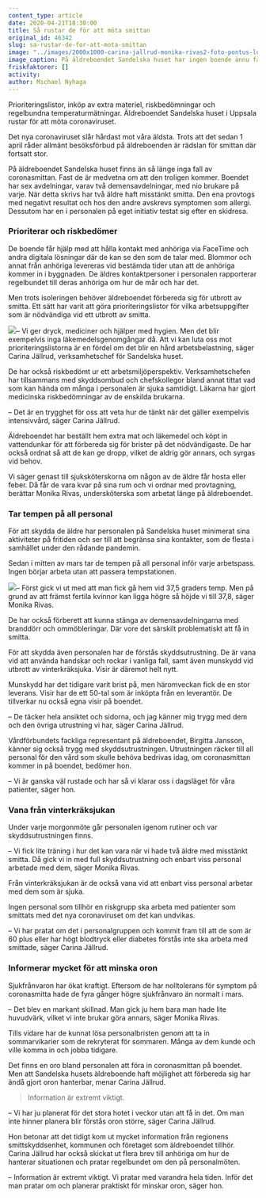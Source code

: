 ```yaml
---
content_type: article
date: 2020-04-21T18:30:00
title: Så rustar de för att möta smittan
original_id: 46342
slug: sa-rustar-de-for-att-mota-smittan
image: "../images/2000x1000-carina-jallrud-monika-rivas2-foto-pontus-lundahl.jpg"
image_caption: På äldreboendet Sandelska huset har ingen boende ännu fått covid-19. Under tiden förbereder de sig. Det har gjort oron hanterbar, menar verksamhetschefen Carina Jällrud, här med medarbetaren Monika Rivas. 
friskfaktorer: []
activity:
author: Michael Nyhaga
---
```


Prioriteringslistor, inköp av extra materiel, riskbedömningar och regelbundna temperaturmätningar. Äldreboendet Sandelska huset i Uppsala rustar för att möta coronaviruset.

Det nya coronaviruset slår hårdast mot våra äldsta. Trots att det sedan 1 april råder allmänt besöksförbud på äldreboenden är rädslan för smittan där fortsatt stor.

På äldreboendet Sandelska huset finns än så länge inga fall av coronasmittan. Fast de är medvetna om att den troligen kommer. Boendet har sex avdelningar, varav två demensavdelningar, med nio brukare på varje. När detta skrivs har två äldre haft misstänkt smitta. Den ena provtogs med negativt resultat och hos den andre avskrevs symptomen som allergi. Dessutom har en i personalen på eget initiativ testat sig efter en skidresa.

### Prioriterar och riskbedömer

De boende får hjälp med att hålla kontakt med anhöriga via FaceTime och andra digitala lösningar där de kan se den som de talar med. Blommor och annat från anhöriga levereras vid bestämda tider utan att de anhöriga kommer in i byggnaden. De äldres kontaktpersoner i personalen rapporterar regelbundet till deras anhöriga om hur de mår och har det.

Men trots isoleringen behöver äldreboendet förbereda sig för utbrott av smitta. Ett sätt har varit att göra prioriteringslistor för vilka arbetsuppgifter som är nödvändiga vid ett utbrott av smitta.

[![](https://www.suntarbetsliv.se/wp-content/uploads/2020/04/200x220-carina-jallrud-foto-pontus-lundahl.jpg)](https://www.suntarbetsliv.se/wp-content/uploads/2020/04/200x220-carina-jallrud-foto-pontus-lundahl.jpg)– Vi ger dryck, mediciner och hjälper med hygien. Men det blir exempelvis inga läkemedelsgenomgångar då. Att vi kan luta oss mot prioriteringslistorna är en fördel om det blir en hård arbetsbelastning, säger Carina Jällrud, verksamhetschef för Sandelska huset.

De har också riskbedömt ur ett arbetsmiljöperspektiv. Verksamhetschefen har tillsammans med skyddsombud och chefskollegor bland annat tittat vad som kan hända om många i personalen är sjuka samtidigt. Läkarna har gjort medicinska riskbedömningar av de enskilda brukarna.

– Det är en trygghet för oss att veta hur de tänkt när det gäller exempelvis intensivvård, säger Carina Jällrud.

Äldreboendet har beställt hem extra mat och läkemedel och köpt in vattendunkar för att förbereda sig för brister på det nödvändigaste. De har också ordnat så att de kan ge dropp, vilket de aldrig gör annars, och syrgas vid behov.

Vi säger genast till sjuksköterskorna om någon av de äldre får hosta eller feber. Då får de vara kvar på sina rum och vi ordnar med provtagning, berättar Monika Rivas, undersköterska som arbetat länge på äldreboendet.

### Tar tempen på all personal

För att skydda de äldre har personalen på Sandelska huset minimerat sina aktiviteter på fritiden och ser till att begränsa sina kontakter, som de flesta i samhället under den rådande pandemin.

Sedan i mitten av mars tar de tempen på all personal inför varje arbetspass. Ingen börjar arbeta utan att passera tempstationen.

[![](https://www.suntarbetsliv.se/wp-content/uploads/2020/04/200x220-monika-rivas-foto-pontus-lundahl.jpg)](https://www.suntarbetsliv.se/wp-content/uploads/2020/04/200x220-monika-rivas-foto-pontus-lundahl.jpg)– Först gick vi ut med att man fick gå hem vid 37,5 graders temp. Men på grund av att främst fertila kvinnor kan ligga högre så höjde vi till 37,8, säger Monika Rivas.

De har också förberett att kunna stänga av demensavdelningarna med branddörr och ommöbleringar. Där vore det särskilt problematiskt att få in smitta.

För att skydda även personalen har de förstås skyddsutrustning. De är vana vid att använda handskar och rockar i vanliga fall, samt även munskydd vid utbrott av vinterkräksjuka. Visir är däremot helt nytt.

Munskydd har det tidigare varit brist på, men häromveckan fick de en stor leverans. Visir har de ett 50-tal som är inköpta från en leverantör. De tillverkar nu också egna visir på boendet.

– De täcker hela ansiktet och sidorna, och jag känner mig trygg med dem och den övriga utrustning vi har, säger Carina Jällrud.

Vårdförbundets fackliga representant på äldreboendet, Birgitta Jansson, känner sig också trygg med skyddsutrustningen. Utrustningen räcker till all personal för den vård som skulle behöva bedrivas idag, om coronasmittan kommer in på boendet, bedömer hon.

– Vi är ganska väl rustade och har så vi klarar oss i dagsläget för våra patienter, säger hon.

### Vana från vinterkräksjukan

Under varje morgonmöte går personalen igenom rutiner och var skyddsutrustningen finns.

– Vi fick lite träning i hur det kan vara när vi hade två äldre med misstänkt smitta. Då gick vi in med full skyddsutrustning och enbart viss personal arbetade med dem, säger Monika Rivas.

Från vinterkräksjukan är de också vana vid att enbart viss personal arbetar med dem som är sjuka.

Ingen personal som tillhör en riskgrupp ska arbeta med patienter som smittats med det nya coronaviruset om det kan undvikas.

– Vi har pratat om det i personalgruppen och kommit fram till att de som är 60 plus eller har högt blodtryck eller diabetes förstås inte ska arbeta med smittade, säger Carina Jällrud.

### Informerar mycket för att minska oron

Sjukfrånvaron har ökat kraftigt. Eftersom de har nolltolerans för symptom på coronasmitta hade de fyra gånger högre sjukfrånvaro än normalt i mars.

– Det blev en markant skillnad. Man gick ju hem bara man hade lite huvudvärk, vilket vi inte brukar göra annars, säger Monika Rivas.

Tills vidare har de kunnat lösa personalbristen genom att ta in sommarvikarier som de rekryterat för sommaren. Många av dem kunde och ville komma in och jobba tidigare.

Det finns en oro bland personalen att föra in coronasmittan på boendet. Men att Sandelska husets äldreboende haft möjlighet att förbereda sig har ändå gjort oron hanterbar, menar Carina Jällrud.

> Information är extremt viktigt.

– Vi har ju planerat för det stora hotet i veckor utan att få in det. Om man inte hinner planera blir förstås oron större, säger Carina Jällrud.

Hon betonar att det tidigt kom ut mycket information från regionens smittskyddsenhet, kommunen och företaget som äldreboendet tillhör. Carina Jällrud har också skickat ut flera brev till anhöriga om hur de hanterar situationen och pratar regelbundet om den på personalmöten.

– Information är extremt viktigt. Vi pratar med varandra hela tiden. Inför det man pratar om och planerar praktiskt för minskar oron, säger hon.

